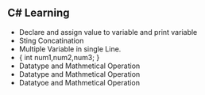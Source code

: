 ## C# Learning 
* Declare and assign value to variable and print variable 
* Sting Concatination
* Multiple Variable in single Line.
* {
    int num1,num2,num3;
  }
* Datatype <Double> and Mathmetical Operation  
* Datatype <Float> and Mathmetical Operation
* Datatyoe <long> and Mathmetical Operation